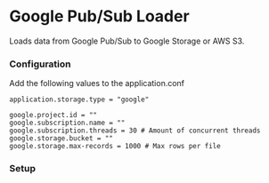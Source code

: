 # Google Pub/Sub Loader

Loads data from Google Pub/Sub to Google Storage or AWS S3.


### Configuration

Add the following values to the application.conf
```
application.storage.type = "google"
 
google.project.id = ""
google.subscription.name = ""
google.subscription.threads = 30 # Amount of concurrent threads
google.storage.bucket = ""
google.storage.max-records = 1000 # Max rows per file
```

### Setup
